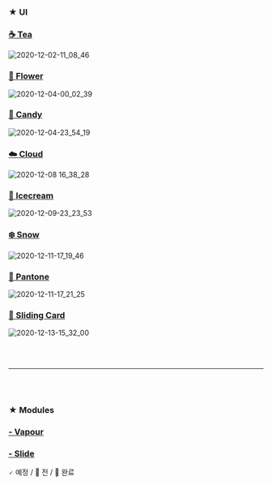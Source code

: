 
### ★ UI

### [☕ Tea](https://github.com/gr-p/css/tree/main/ui/1-Tea)

![2020-12-02-11_08_46](https://user-images.githubusercontent.com/54713067/100820018-b2861a00-3490-11eb-838f-392fd1840c0c.gif)

### [🌸 Flower](https://github.com/gr-p/css/tree/main/ui/2-Flower)

![2020-12-04-00_02_39](https://user-images.githubusercontent.com/54713067/101046832-ac915580-35c4-11eb-8b68-aa729c072b82.gif)

### [🍬 Candy](https://github.com/gr-p/css/tree/main/ui/3-Candy)

![2020-12-04-23_54_19](https://user-images.githubusercontent.com/54713067/101178368-44a64200-368c-11eb-87cd-0d22c3a7327a.gif)

### [☁️ Cloud](https://github.com/gr-p/css/tree/main/ui/4-Cloud)

![2020-12-08 16_38_28](https://user-images.githubusercontent.com/54713067/101454312-1bc7ca80-3974-11eb-8dbf-5f300a0afff1.gif)

### [🍦 Icecream](https://github.com/gr-p/css/tree/main/ui/5-Icecrea)

![2020-12-09-23_23_53](https://user-images.githubusercontent.com/54713067/101642703-a264d080-3a76-11eb-87d6-54b4d8555d18.gif)

### [❄️ Snow](https://github.com/gr-p/css/tree/main/ui/6-Snow)

![2020-12-11-17_19_46](https://user-images.githubusercontent.com/54713067/101880007-8fb4dd80-3bd5-11eb-9a6c-9cfaa44564c5.gif)

### [🎨 Pantone](https://github.com/gr-p/css/tree/main/ui/7-Pantone)

![2020-12-11-17_21_25](https://user-images.githubusercontent.com/54713067/101880010-93486480-3bd5-11eb-85ac-64af2d89d543.gif)

### [📇 Sliding Card](https://github.com/gr-p/css/tree/main/ui/8-Sliding-card)

![2020-12-13-15_32_00](https://user-images.githubusercontent.com/54713067/102004916-7ab48780-3d58-11eb-9a92-ce5bca0a93f9.gif)


<br/>
<br/>

***

<br/>
<br/>

### ★ Modules

### [- Vapour](https://github.com/gr-p/css/tree/main/modules/vapour)

### [- Slide](https://github.com/gr-p/css/tree/main/modules/slide)


🗸  예정 / 🌱 전 / 🌷 완료
